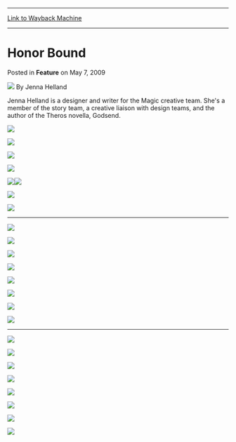 
---
[Link to Wayback Machine](https://web.archive.org/web/20150318000505/http://magic.wizards.com/en/articles/archive/feature/honor-bound-2009-05-07)

[_metadata_:wayback_url]:- "http://magic.wizards.com/en/articles/archive/feature/honor-bound-2009-05-07"
[_metadata_:wayback_raw_url]:- "https://web.archive.org/web/20150318000505id_/http://magic.wizards.com/en/articles/archive/feature/honor-bound-2009-05-07"
[_metadata_:wayback_capture_timestamp]:- "2015-03-18 00:05:05+00:00"
[_metadata_:generator]:- "Drupal 7 (http://drupal.org)"
[_metadata_:publish_date]:- "2009-05-07"
---


Honor Bound
===========



 Posted in **Feature**
 on May 7, 2009 






![](https://media.magic.wizards.com/styles/auth_small/public/images/person/authorpic_JennaHelland.jpg)
By Jenna Helland




Jenna Helland is a designer and writer for the Magic creative team. She's a member of the story team, a creative liaison with design teams, and the author of the Theros novella, Godsend. 





![](https://media.wizards.com/legacy/mtg/images/daily/webcomics/comic5_1_7eftw2wnnr/en_mtg_comic5_%20pt1_hon_01.jpg)


![](https://media.wizards.com/legacy/mtg/images/daily/webcomics/comic5_1_7eftw2wnnr/en_mtg_comic5_%20pt1_hon_02.jpg)


![](https://media.wizards.com/legacy/mtg/images/daily/webcomics/comic5_1_7eftw2wnnr/en_mtg_comic5_%20pt1_hon_03.jpg)


![](https://media.wizards.com/legacy/mtg/images/daily/webcomics/comic5_1_7eftw2wnnr/en_mtg_comic5_%20pt1_hon_04.jpg)


![](https://media.wizards.com/legacy/mtg/images/daily/webcomics/comic5_1_7eftw2wnnr/en_mtg_comic5_%20pt1_hon_05.jpg)![](https://media.wizards.com/legacy/mtg/images/daily/webcomics/comic5_1_7eftw2wnnr/en_mtg_comic5_%20pt1_hon_06.jpg)


![](https://media.wizards.com/legacy/mtg/images/daily/webcomics/comic5_1_7eftw2wnnr/en_mtg_comic5_%20pt1_hon_07.jpg)


![](https://media.wizards.com/legacy/mtg/images/daily/webcomics/comic5_1_7eftw2wnnr/en_mtg_comic5_%20pt1_hon_08.jpg)




---

![](https://media.wizards.com/legacy/mtg/images/daily/webcomics/comic5_2_9hix0rysma/en_mtg_comic5_pt2_hon_01.jpg)


![](https://media.wizards.com/legacy/mtg/images/daily/webcomics/comic5_2_9hix0rysma/en_mtg_comic5_pt2_hon_02.jpg)


![](https://media.wizards.com/legacy/mtg/images/daily/webcomics/comic5_2_9hix0rysma/en_mtg_comic5_pt2_hon_03.jpg)


![](https://media.wizards.com/legacy/mtg/images/daily/webcomics/comic5_2_9hix0rysma/en_mtg_comic5_pt2_hon_04.jpg)


![](https://media.wizards.com/legacy/mtg/images/daily/webcomics/comic5_2_9hix0rysma/en_mtg_comic5_pt2_hon_05.jpg)


![](https://media.wizards.com/legacy/mtg/images/daily/webcomics/comic5_2_9hix0rysma/en_mtg_comic5_pt2_hon_06.jpg)


![](https://media.wizards.com/legacy/mtg/images/daily/webcomics/comic5_2_9hix0rysma/en_mtg_comic5_pt2_hon_07.jpg)


![](https://media.wizards.com/legacy/mtg/images/daily/webcomics/comic5_2_9hix0rysma/en_mtg_comic5_pt2_hon_08.jpg)




---

![](https://media.wizards.com/legacy/mtg/images/daily/webcomics/comic5_3_a1mi6zrjog/en_mtg_comic5_pt3_hon_01.jpg)


![](https://media.wizards.com/legacy/mtg/images/daily/webcomics/comic5_3_a1mi6zrjog/en_mtg_comic5_pt3_hon_02.jpg)


![](https://media.wizards.com/legacy/mtg/images/daily/webcomics/comic5_3_a1mi6zrjog/en_mtg_comic5_pt3_hon_03.jpg)


![](https://media.wizards.com/legacy/mtg/images/daily/webcomics/comic5_3_a1mi6zrjog/en_mtg_comic5_pt3_hon_04.jpg)


![](https://media.wizards.com/legacy/mtg/images/daily/webcomics/comic5_3_a1mi6zrjog/en_mtg_comic5_pt3_hon_05.jpg)


![](https://media.wizards.com/legacy/mtg/images/daily/webcomics/comic5_3_a1mi6zrjog/en_mtg_comic5_pt3_hon_06.jpg)


![](https://media.wizards.com/legacy/mtg/images/daily/webcomics/comic5_3_a1mi6zrjog/en_mtg_comic5_pt3_hon_07.jpg)


![](https://media.wizards.com/legacy/mtg/images/daily/webcomics/comic5_3_a1mi6zrjog/en_mtg_comic5_pt3_hon_08.jpg)







